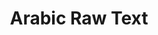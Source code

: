 ---
word: "true"

types: "word"

title: "Arabic Raw Text"

categories: ['']

tags: ['Arabic', 'Raw', 'Text']

arabic: 'النص العربي الخام'

arexps: []

enwords: ['Arabic Raw Text']

enexps: []

arlexicons: 'ن'

enlexicons: 'A'

authors: ['Ruqayya Roshdy']

translators: ['']

citations: 'مقدمة في حوسبة اللغة العربية'

sources: 'مركز الملك عبدالله بن عبدالعزيز الدولي لخدمة اللغة العربية'

slug: ""
---